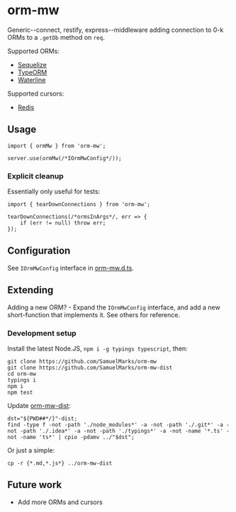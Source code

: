 orm-mw
======

Generic--connect, restify, express--middleware adding connection to 0-k ORMs to a `.getDb` method on `req`.

Supported ORMs:

 - [Sequelize](https://github.com/sequelize/sequelize)
 - [TypeORM](https://github.com/typeorm/typeorm)
 - [Waterline](https://github.com/balderdashy/waterline)
 
Supported cursors:

 - [Redis](https://github.com/luin/ioredis)

## Usage

    import { ormMw } from 'orm-mw';

    server.use(ormMw(/*IOrmMwConfig*/));

### Explicit cleanup
Essentially only useful for tests:

    import { tearDownConnections } from 'orm-mw';
    
    tearDownConnections(/*ormsInArgs*/, err => {
        if (err != null) throw err; 
    });

## Configuration

See `IOrmMwConfig` interface in [orm-mw.d.ts](https://github.com/SamuelMarks/orm-mw).

## Extending

Adding a new ORM? - Expand the `IOrmMwConfig` interface, and add a new short-function that implements it. See others for reference.

### Development setup
Install the latest Node.JS, `npm i -g typings typescript`, then:

    git clone https://github.com/SamuelMarks/orm-mw
    git clone https://github.com/SamuelMarks/orm-mw-dist
    cd orm-mw
    typings i
    npm i
    npm test

Update [orm-mw-dist](https://github.com/SamuelMarks/orm-mw-dist):

    dst="${PWD##*/}"-dist;
    find -type f -not -path './node_modules*' -a -not -path './.git*' -a -not -path './.idea*' -a -not -path './typings*' -a -not -name '*.ts' -not -name 'ts*' | cpio -pdamv ../"$dst";

Or just a simple:

    cp -r {*.md,*.js*} ../orm-mw-dist

## Future work

  - Add more ORMs and cursors
